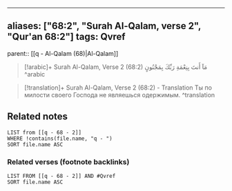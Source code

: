 
---
aliases: ["68:2", "Surah Al-Qalam, verse 2", "Qur'an 68:2"]
tags: Qvref
---

parent:: [[q - Al-Qalam (68)|Al-Qalam]]

> [!arabic]+ Surah Al-Qalam, Verse 2 (68:2)
> <span class="quran-arabic">مَآ أَنتَ بِنِعْمَةِ رَبِّكَ بِمَجْنُونٍ</span>
^arabic

> [!translation]+ Surah Al-Qalam, Verse 2 (68:2) - Translation
> Ты по милости своего Господа не являешься одержимым.
^translation



## Related notes
```dataview
LIST from [[q - 68 - 2]]
WHERE !contains(file.name, "q - ")
SORT file.name ASC
```

### Related verses (footnote backlinks)
```dataview
LIST FROM [[q - 68 - 2]] AND #Qvref
SORT file.name ASC
```

